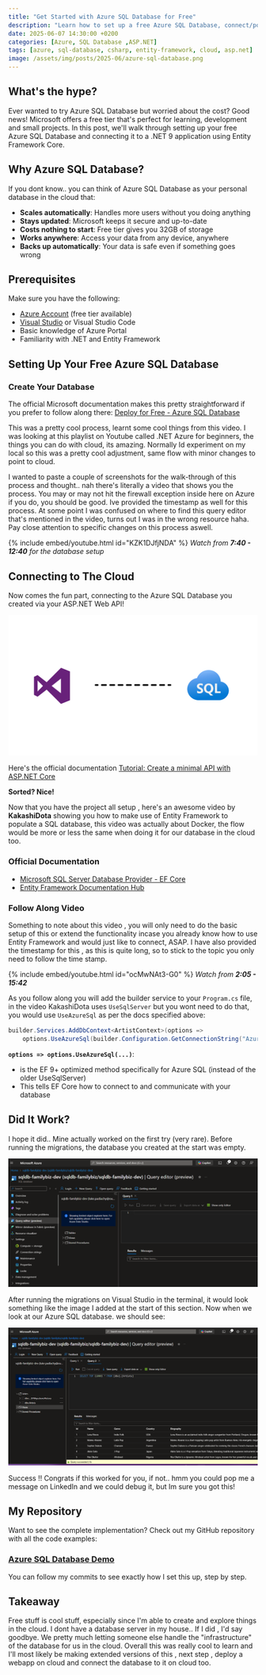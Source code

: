 ```yaml
---
title: "Get Started with Azure SQL Database for Free"
description: "Learn how to set up a free Azure SQL Database, connect/populate it with your ASP.NET Web API using Entity Framework Core and optimize for cloud deployment"
date: 2025-06-07 14:30:00 +0200
categories: [Azure, SQL Database ,ASP.NET]
tags: [azure, sql-database, csharp, entity-framework, cloud, asp.net]
image: /assets/img/posts/2025-06/azure-sql-database.png
---
```


## **What's the hype?**
Ever wanted to try Azure SQL Database but worried about the cost? Good news! Microsoft offers a free tier that's perfect for learning, development and small projects. In this post, we'll walk through setting up your free Azure SQL Database and connecting it to a .NET 9 application using Entity Framework Core.

## **Why Azure SQL Database?**
If you dont know.. you can think of Azure SQL Database as your personal database in the cloud that:
- **Scales automatically**: Handles more users without you doing anything
- **Stays updated**: Microsoft keeps it secure and up-to-date
- **Costs nothing to start**: Free tier gives you 32GB of storage
- **Works anywhere**: Access your data from any device, anywhere
- **Backs up automatically**: Your data is safe even if something goes wrong

## **Prerequisites**
Make sure you have the following:
- [Azure Account](https://portal.azure.com/) (free tier available)
- [Visual Studio](https://visualstudio.microsoft.com/) or Visual Studio Code
- Basic knowledge of Azure Portal
- Familiarity with .NET and Entity Framework

## **Setting Up Your Free Azure SQL Database**

### **Create Your Database**
The official Microsoft documentation makes this pretty straightforward if you prefer to follow along there: [Deploy for Free - Azure SQL Database](https://learn.microsoft.com/en-us/azure/azure-sql/database/free-offer?view=azuresql)

This was a pretty cool process, learnt some cool things from this video. I was looking at this playlist on Youtube called .NET Azure for beginners, the things you can do with cloud, its amazing. Normally Id experiment on my local so this was a pretty cool adjustment, same flow with minor changes to point to cloud. 

I wanted to paste a couple of screenshots for the walk-through of this process and thought.. nah there's literally a video that shows you the process. You may or may not hit the firewall exception inside here on Azure if you do, you should be good. Ive provided the timestamp as well for this process. At some point I was confused on where to find this query editor that's mentioned in the video, turns out I was in the wrong resource haha. Pay close attention to specific changes on this process aswell.

{% include embed/youtube.html id="KZK1DJfjNDA" %}
*Watch from **7:40 - 12:40** for the database setup*

## **Connecting to The Cloud**
Now comes the fun part, connecting to the Azure SQL Database you created via your ASP.NET Web API!

![Mission Completed](/assets/img/posts/2025-06/connect-the-dots.png)

Here's the official documentation [Tutorial: Create a minimal API with ASP.NET Core](https://learn.microsoft.com/en-us/aspnet/core/tutorials/min-web-api?view=aspnetcore-9.0&tabs=visual-studio) 

**Sorted? Nice!**

Now that you have the project all setup , here's an awesome video by **KakashiDota** showing you how to make use of Entity Framework to populate a SQL database, this video was actually about Docker, the flow would be more or less the same when doing it for our database in the cloud too.

### **Official Documentation**
- [Microsoft SQL Server Database Provider - EF Core](https://learn.microsoft.com/en-us/ef/core/providers/sql-server/?tabs=dotnet-core-cli)
- [Entity Framework Documentation Hub](https://learn.microsoft.com/en-us/ef/)

### **Follow Along Video**
Something to note about this video , you will only need to do the basic setup of this or extend the functionality incase you already know how to use Entity Framework and would just like to connect, ASAP. I have also provided the timestamp for this , as this is quite long, so to stick to the topic you only need to follow the time stamp.

{% include embed/youtube.html id="ocMwNAt3-G0" %}
*Watch from **2:05 - 15:42***

As you follow along you will add the builder service to your `Program.cs` file, in the video KakashiDota uses `UseSqlServer` but you wont need to do that, you would use `UseAzureSql` as per the docs specified above:

```csharp
builder.Services.AddDbContext<ArtistContext>(options => 
    options.UseAzureSql(builder.Configuration.GetConnectionString("AzureSqlConnectionString")));
```

**`options => options.UseAzureSql(...)`**: 
- is the EF 9+ optimized method specifically for Azure SQL (instead of the older UseSqlServer)
- This tells EF Core how to connect to and communicate with your database


## **Did It Work?**
I hope it did.. Mine actually worked on the first try (very rare). Before running the migrations, the database you created at the start was empty.

![Empty Database](/assets/img/posts/2025-06/empty-azure-sql-database.png)

After running the migrations on Visual Studio in the terminal, it would look something like the image I added at the start of this section. Now when we look at our Azure SQL database. we should see:

![Populated Database](/assets/img/posts/2025-06/populated-database.png)

Success !! Congrats if this worked for you, if not.. hmm you could pop me a message on LinkedIn and we could debug it, but Im sure you got this!

## **My Repository**

Want to see the complete implementation? Check out my GitHub repository with all the code examples:

### **[Azure SQL Database Demo](https://github.com/lukepadiachy/AzureSqlDatabaseDemo)**

You can follow my commits to see exactly how I set this up, step by step.

## **Takeaway**
Free stuff is cool stuff, especially since I'm able to create and explore things in the cloud. I dont have a database server in my house.. If I did , I'd say goodbye. We pretty much letting someone else handle the "infrastructure" of the database for us in the cloud. Overall this was really cool to learn and I'll most likely be making extended versions of this , next step , deploy a webapp on cloud and connect the database to it on cloud too. 





